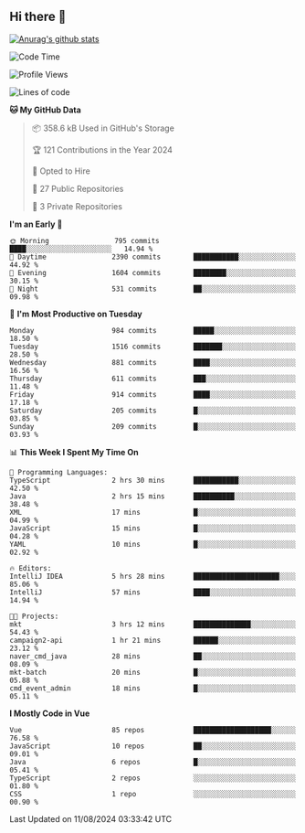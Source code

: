 ## Hi there 👋

[![Anurag's github stats](https://github-readme-stats.vercel.app/api?username=Songwonseok)](https://github.com/anuraghazra/github-readme-stats)



<!--START_SECTION:waka-->
![Code Time](http://img.shields.io/badge/Code%20Time-2%2C969%20hrs%2025%20mins-blue)

![Profile Views](http://img.shields.io/badge/Profile%20Views-0-blue)

![Lines of code](https://img.shields.io/badge/From%20Hello%20World%20I%27ve%20Written-34.8%20million%20lines%20of%20code-blue)

**🐱 My GitHub Data** 

> 📦 358.6 kB Used in GitHub's Storage 
 > 
> 🏆 121 Contributions in the Year 2024
 > 
> 💼 Opted to Hire
 > 
> 📜 27 Public Repositories 
 > 
> 🔑 3 Private Repositories 
 > 
**I'm an Early 🐤** 

```text
🌞 Morning                795 commits         ████░░░░░░░░░░░░░░░░░░░░░   14.94 % 
🌆 Daytime                2390 commits        ███████████░░░░░░░░░░░░░░   44.92 % 
🌃 Evening                1604 commits        ████████░░░░░░░░░░░░░░░░░   30.15 % 
🌙 Night                  531 commits         ██░░░░░░░░░░░░░░░░░░░░░░░   09.98 % 
```
📅 **I'm Most Productive on Tuesday** 

```text
Monday                   984 commits         █████░░░░░░░░░░░░░░░░░░░░   18.50 % 
Tuesday                  1516 commits        ███████░░░░░░░░░░░░░░░░░░   28.50 % 
Wednesday                881 commits         ████░░░░░░░░░░░░░░░░░░░░░   16.56 % 
Thursday                 611 commits         ███░░░░░░░░░░░░░░░░░░░░░░   11.48 % 
Friday                   914 commits         ████░░░░░░░░░░░░░░░░░░░░░   17.18 % 
Saturday                 205 commits         █░░░░░░░░░░░░░░░░░░░░░░░░   03.85 % 
Sunday                   209 commits         █░░░░░░░░░░░░░░░░░░░░░░░░   03.93 % 
```


📊 **This Week I Spent My Time On** 

```text
💬 Programming Languages: 
TypeScript               2 hrs 30 mins       ███████████░░░░░░░░░░░░░░   42.50 % 
Java                     2 hrs 15 mins       ██████████░░░░░░░░░░░░░░░   38.48 % 
XML                      17 mins             █░░░░░░░░░░░░░░░░░░░░░░░░   04.99 % 
JavaScript               15 mins             █░░░░░░░░░░░░░░░░░░░░░░░░   04.28 % 
YAML                     10 mins             █░░░░░░░░░░░░░░░░░░░░░░░░   02.92 % 

🔥 Editors: 
IntelliJ IDEA            5 hrs 28 mins       █████████████████████░░░░   85.06 % 
IntelliJ                 57 mins             ████░░░░░░░░░░░░░░░░░░░░░   14.94 % 

🐱‍💻 Projects: 
mkt                      3 hrs 12 mins       ██████████████░░░░░░░░░░░   54.43 % 
campaign2-api            1 hr 21 mins        ██████░░░░░░░░░░░░░░░░░░░   23.12 % 
naver_cmd_java           28 mins             ██░░░░░░░░░░░░░░░░░░░░░░░   08.09 % 
mkt-batch                20 mins             █░░░░░░░░░░░░░░░░░░░░░░░░   05.88 % 
cmd_event_admin          18 mins             █░░░░░░░░░░░░░░░░░░░░░░░░   05.11 % 
```

**I Mostly Code in Vue** 

```text
Vue                      85 repos            ███████████████████░░░░░░   76.58 % 
JavaScript               10 repos            ██░░░░░░░░░░░░░░░░░░░░░░░   09.01 % 
Java                     6 repos             █░░░░░░░░░░░░░░░░░░░░░░░░   05.41 % 
TypeScript               2 repos             ░░░░░░░░░░░░░░░░░░░░░░░░░   01.80 % 
CSS                      1 repo              ░░░░░░░░░░░░░░░░░░░░░░░░░   00.90 % 
```




 Last Updated on 11/08/2024 03:33:42 UTC
<!--END_SECTION:waka-->
